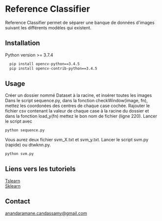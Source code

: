 # Reference Classifier

Reference Classifier permet de séparer une banque de données d'images suivant les différents modèles qui existent. 

## Installation

Python version >= 3.7.4
```bash
  pip install opencv-python==3.4.5
  pip install opencv-contrib-python==3.4.5
```

## Usage

Créer un dossier nommé Dataset à la racine, et insérer toutes les images
Dans le script sequence.py, dans la fonction checkWindow(image, fn), mettez les coordonées des centres de chaque case cochée.
Rajouter le fichier csv contenant la valeur de chaque case à la racine du dossier et dans la fonction load_y(fn) mettez le bon nom de fichier (ligne 220). 
Lancer le script avec

```python
python sequence.py
```

Vous aurez deux fichier svm_X.txt et svm_y.txt.
Lancer le script svm.py (rapide) ou dtwknn.py.
```python
python svm.py
```

## Liens vers les tutoriels

[Tslearn](https://tslearn.readthedocs.io/en/latest/auto_examples/plot_neighbors.html)<br/>
[Sklearn](https://scikit-learn.org/stable/)

## Contact 

anandaramane.candassamy@gmail.com
